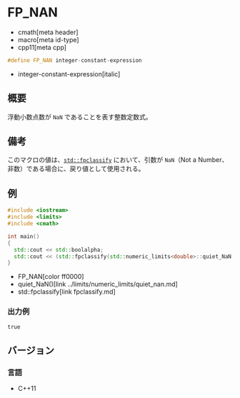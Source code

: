 # FP_NAN
* cmath[meta header]
* macro[meta id-type]
* cpp11[meta cpp]

```cpp
#define FP_NAN integer-constant-expression
```
* integer-constant-expression[italic]

## 概要
浮動小数点数が `NaN` であることを表す整数定数式。


## 備考
このマクロの値は、[`std::fpclassify`](fpclassify.md) において、引数が `NaN`（Not a Number、非数）である場合に、戻り値として使用される。


## 例
```cpp example
#include <iostream>
#include <limits>
#include <cmath>

int main()
{
  std::cout << std::boolalpha;
  std::cout << (std::fpclassify(std::numeric_limits<double>::quiet_NaN()) == FP_NAN) << std::endl;
}
```
* FP_NAN[color ff0000]
* quiet_NaN()[link ../limits/numeric_limits/quiet_nan.md]
* std::fpclassify[link fpclassify.md]

### 出力例
```
true
```


## バージョン
### 言語
- C++11

